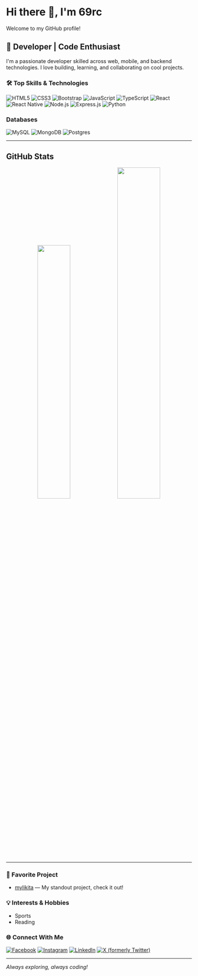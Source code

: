 # Hi there 👋, I'm 69rc

Welcome to my GitHub profile!

## 🚀 Developer | Code Enthusiast

I'm a passionate developer skilled across web, mobile, and backend technologies. I love building, learning, and collaborating on cool projects.

### 🛠️ Top Skills & Technologies
![HTML5](https://img.shields.io/badge/html5-%23E34F26.svg?style=for-the-badge&logo=html5&logoColor=white)  ![CSS3](https://img.shields.io/badge/css3-%231572B6.svg?style=for-the-badge&logo=css3&logoColor=white)  ![Bootstrap](https://img.shields.io/badge/bootstrap-%238511FA.svg?style=for-the-badge&logo=bootstrap&logoColor=white) ![JavaScript](https://img.shields.io/badge/javascript-%23323330.svg?style=for-the-badge&logo=javascript&logoColor=%23F7DF1E)  ![TypeScript](https://img.shields.io/badge/typescript-%23007ACC.svg?style=for-the-badge&logo=typescript&logoColor=white)  ![React](https://img.shields.io/badge/react-%2320232a.svg?style=for-the-badge&logo=react&logoColor=%2361DAFB)  ![React Native](https://img.shields.io/badge/react_native-%2320232a.svg?style=for-the-badge&logo=react&logoColor=%2361DAFB)  ![Node.js](https://img.shields.io/badge/node.js-6DA55F?style=for-the-badge&logo=node.js&logoColor=white)  ![Express.js](https://img.shields.io/badge/express.js-%23404d59.svg?style=for-the-badge&logo=express&logoColor=%2361DAFB) ![Python](https://img.shields.io/badge/python-3670A0?style=for-the-badge&logo=python&logoColor=ffdd54)

### Databases
![MySQL](https://img.shields.io/badge/mysql-4479A1.svg?style=for-the-badge&logo=mysql&logoColor=white)  ![MongoDB](https://img.shields.io/badge/MongoDB-%234ea94b.svg?style=for-the-badge&logo=mongodb&logoColor=white)  ![Postgres](https://img.shields.io/badge/postgres-%23316192.svg?style=for-the-badge&logo=postgresql&logoColor=white)  

---


## GitHub Stats
<p align="center">
  <img src="https://github-readme-stats.vercel.app/api/top-langs/?username=69rc&hide_border=true&layout=compact" width="42%" />
  <img src="https://github-readme-stats.vercel.app/api?username=69rc&show_icons=true&count_private=true&hide_border=true" width="48%" />
</p>

---


### 🌟 Favorite Project
- [mylikita](https://github.com/69rc/mylikita) — My standout project, check it out!

### 💡 Interests & Hobbies
- Sports
- Reading

### 🌐 Connect With Me

[![Facebook](https://img.shields.io/badge/Facebook-%231877F2.svg?logo=Facebook&logoColor=white)](https://www.facebook.com/) [![Instagram](https://img.shields.io/badge/Instagram-%23E4405F.svg?logo=Instagram&logoColor=white)](https://www.instagram.com/) [![LinkedIn](https://img.shields.io/badge/LinkedIn-%230077B5.svg?logo=linkedin&logoColor=white)](https://linkedin.com/in/) [![X (formerly Twitter)](https://img.shields.io/badge/X-black.svg?logo=X&logoColor=white)](https://x.com/)  

---

*Always exploring, always coding!*
